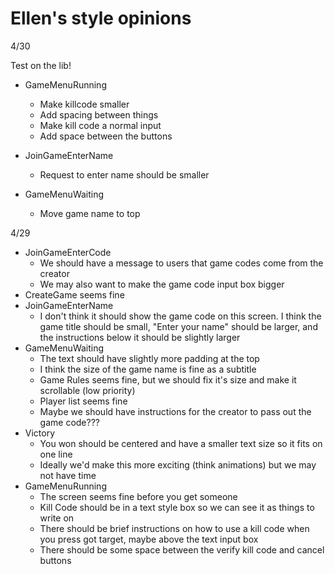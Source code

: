 # Ellen's style opinions

4/30

Test on the lib!

- GameMenuRunning
  - Make killcode smaller
  - Add spacing between things
  - Make kill code a normal input
  - Add space between the buttons

- JoinGameEnterName
  - Request to enter name should be smaller

- GameMenuWaiting
  - Move game name to top

4/29
- JoinGameEnterCode
  - We should have a message to users that game codes come from the creator
  - We may also want to make the game code input box bigger
- CreateGame seems fine
- JoinGameEnterName
  - I don't think it should show the game code on this screen. I think the game title should be small, "Enter your name" should be larger, and the instructions below it should be slightly larger
- GameMenuWaiting
  - The text should have slightly more padding at the top
  - I think the size of the game name is fine as a subtitle
  - Game Rules seems fine, but we should fix it's size and make it scrollable (low priority)
  - Player list seems fine
  - Maybe we should have instructions for the creator to pass out the game code???
- Victory
  - You won should be centered and have a smaller text size so it fits on one line
  - Ideally we'd make this more exciting (think animations) but we may not have time
- GameMenuRunning
  - The screen seems fine before you get someone
  - Kill Code should be in a text style box so we can see it as things to write on
  - There should be brief instructions on how to use a kill code when you press got target, maybe above the text input box
  - There should be some space between the verify kill code and cancel buttons
